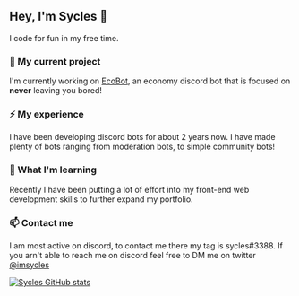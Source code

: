 ## Hey, I'm Sycles 👋
I code for fun in my free time.

### 🔭 My current project

I'm currently working on [EcoBot](http://syclesdev.com/EcoBot), an economy discord bot that is focused on **never** leaving you bored!

### ⚡ My experience 
I have been developing discord bots for about 2 years now. I have made plenty of bots ranging from moderation bots, to simple community bots!

### 🌱 What I'm learning
Recently I have been putting a lot of effort into my front-end web development skills to further expand my portfolio.

### 📫 Contact me
I am most active on discord, to contact me there my tag is sycles#3388. If you arn't able to reach me on discord feel free to DM me on twitter [@imsycles](https://twitter.com/imsycles)

[![Sycles GitHub stats](https://github-readme-stats.vercel.app/api?username=sycles)](https://github.com/sycles/github-readme-stats)
